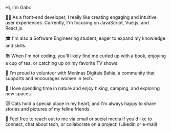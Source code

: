 Hi, I'm Gabi.

👩‍💻 As a front-end developer, I really like creating engaging and intuitive user experiences. Currently, I'm focusing on JavaScript, Vue.js, and React.js.

🎓 I'm also a Software Engineering student, eager to expand my knowledge and skills.

📚 When I'm not coding, you'll likely find me curled up with a book, enjoying a cup of tea, or catching up on my favorite TV shows. 

💜 I'm proud to volunteer with Meninas Digitais Bahia, a community that supports and encourages women in tech.

🌳 I love spending time in nature and enjoy hiking, camping, and exploring new spaces.

😻 Cats hold a special place in my heart, and I'm always happy to share stories and pictures of my feline friends.

📩 Feel free to reach out to me via email or social media if you'd like to connect, chat about tech, or collaborate on a project! (Likedin or e-mail)




